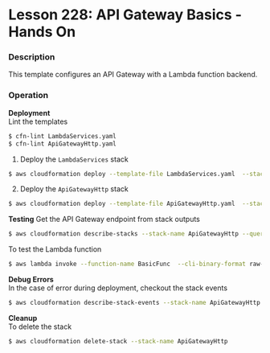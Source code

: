 # Lesson 228: API Gateway Basics - Hands On

### Description

This template configures an API Gateway with a Lambda function backend.

### Operation

**Deployment**  
Lint the templates

```bash
$ cfn-lint LambdaServices.yaml
$ cfn-lint ApiGatewayHttp.yaml
```

1. Deploy the `LambdaServices` stack

```bash
$ aws cloudformation deploy --template-file LambdaServices.yaml  --stack-name LambdaServices --capabilities CAPABILITY_NAMED_IAM
```

2. Deploy the `ApiGatewayHttp` stack

```bash
$ aws cloudformation deploy --template-file ApiGatewayHttp.yaml  --stack-name ApiGatewayHttp
```

**Testing**
Get the API Gateway endpoint from stack outputs

```bash
$ aws cloudformation describe-stacks --stack-name ApiGatewayHttp --query "Stacks[0].Outputs" --no-cli-pager
```

To test the Lambda function

```bash
$ aws lambda invoke --function-name BasicFunc  --cli-binary-format raw-in-base64-out output.json
```

**Debug Errors**  
 In the case of error during deployment, checkout the stack events

```bash
$ aws cloudformation describe-stack-events --stack-name ApiGatewayHttp > events.json
```

**Cleanup**  
To delete the stack

```bash
$ aws cloudformation delete-stack --stack-name ApiGatewayHttp
```
